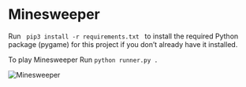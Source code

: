# Minesweeper

<p> Run <code> pip3 install -r requirements.txt </code> to install the required Python package (pygame) for this project if you don’t already have it installed. </p>
<p>To play Minesweeper Run <code>python runner.py .</code></p>


![Minesweeper](https://github.com/hamidezrb/Minesweeper/assets/108920011/ef6d4893-c28e-49b1-8946-2dd2299c9143)
